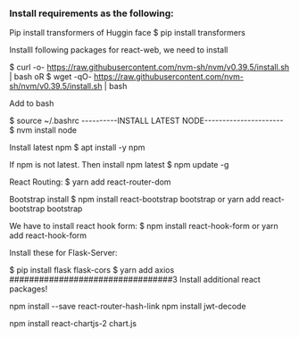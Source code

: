 ### Install requirements as the following:
 
Pip install transformers of Huggin face
$ pip install transformers


Installl following packages for react-web, we need to install

$ curl -o- https://raw.githubusercontent.com/nvm-sh/nvm/v0.39.5/install.sh | bash
oR
$ wget -qO- https://raw.githubusercontent.com/nvm-sh/nvm/v0.39.5/install.sh | bash

Add to bash

$ source ~/.bashrc
----------INSTALL LATEST NODE----------------------
$ nvm install node

Install latest npm
$ apt install -y npm

If npm is not latest. Then install npm latest
$ npm update -g

React Routing:
$ yarn add react-router-dom

Bootstrap install
$ npm install react-bootstrap bootstrap or yarn add react-bootstrap bootstrap



We have to install react hook form:
$ npm install react-hook-form or yarn add react-hook-form


Install these for Flask-Server:

$ pip install flask flask-cors
$ yarn add axios
#################################3
Install additional react packages!

npm install --save react-router-hash-link
npm install jwt-decode

npm install react-chartjs-2 chart.js
